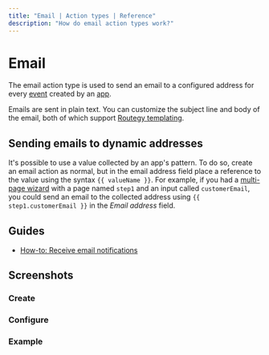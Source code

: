 ```yaml
---
title: "Email | Action types | Reference"
description: "How do email action types work?"
---
```


# Email

The email action type is used to send an email to a configured address for every [event](/reference/events/) created by an [app](/reference/apps/).

Emails are sent in plain text. You can customize the subject line and body of the email, both of which support [Routegy templating](/reference/templating).

## Sending emails to dynamic addresses

It's possible to use a value collected by an app's pattern. To do so, create an email action as normal, but in the email address field place a reference to the value using the syntax <span v-pre>`{{ valueName }}`</span>. For example, if you had a [multi-page wizard](/reference/patterns#multipage-patterns) with a page named `step1` and an input called `customerEmail`, you could send an email to the collected address using <span v-pre>`{{ step1.customerEmail }}`</span> in the *Email address* field.

## Guides

* [How-to: Receive email notifications](/how-to/receive-email-notifications/)

## Screenshots

### Create

<CaptionedImage
  src="/images/modals/office-create-action-email.png"
  alt="The 'New action' dialog with the 'Email' action type selected in the Routegy admin app"
  width="75%"
/>

### Configure

<CaptionedImage
  src="/images/modals/office-create-action-email-filled.png"
  alt="The 'New action' dialog with the 'Email' action type configured in the Routegy admin app"
  width="75%"
/>

### Example

<CaptionedImage
  src="/images/actions/personal-office-coffee-machine-email.png"
  alt="An email generated by an interaction with a Routegy app named 'Coffee machine'"
  width="75%"
/>
